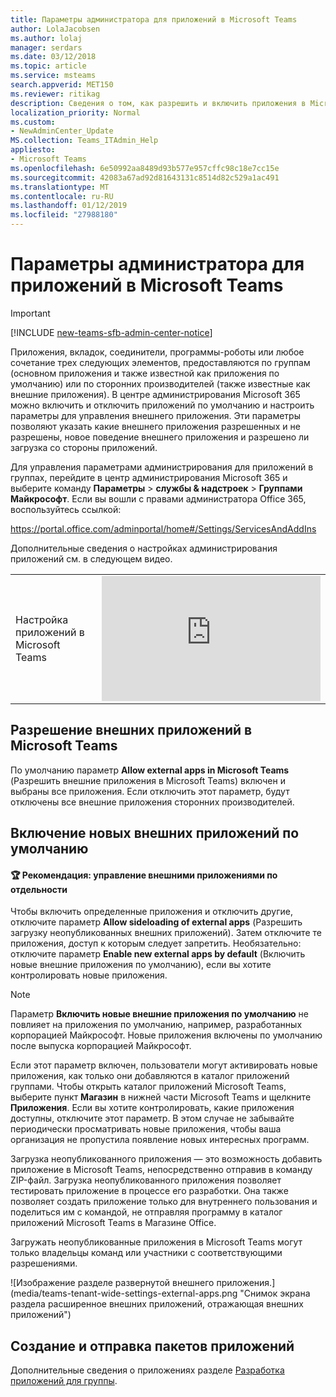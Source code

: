 ```yaml
---
title: Параметры администратора для приложений в Microsoft Teams
author: LolaJacobsen
ms.author: lolaj
manager: serdars
ms.date: 03/12/2018
ms.topic: article
ms.service: msteams
search.appverid: MET150
ms.reviewer: ritikag
description: Сведения о том, как разрешить и включить приложения в Microsoft Teams, включая загрузку неопубликованных внешних приложений.
localization_priority: Normal
ms.custom:
- NewAdminCenter_Update
MS.collection: Teams_ITAdmin_Help
appliesto:
- Microsoft Teams
ms.openlocfilehash: 6e50992aa8489d93b577e957cffc98c18e7cc15e
ms.sourcegitcommit: 42083a67ad92d81643131c8514d82c529a1ac491
ms.translationtype: MT
ms.contentlocale: ru-RU
ms.lasthandoff: 01/12/2019
ms.locfileid: "27988180"
---
```

<a name="admin-settings-for-apps-in-microsoft-teams"></a>Параметры администратора для приложений в Microsoft Teams
==========================================
> [!IMPORTANT]
> [!INCLUDE [new-teams-sfb-admin-center-notice](includes/new-teams-sfb-admin-center-notice.md)]

Приложения, вкладок, соединители, программы-роботы или любое сочетание трех следующих элементов, предоставляются по группам (основном приложения и также известной как приложения по умолчанию) или по сторонних производителей (также известные как внешние приложения). В центре администрирования Microsoft 365 можно включить и отключить приложений по умолчанию и настроить параметры для управления внешнего приложения. Эти параметры позволяют указать какие внешнего приложения разрешенных и не разрешены, новое поведение внешнего приложения и разрешено ли загрузка со стороны приложений.

 Для управления параметрами администрирования для приложений в группах, перейдите в центр администрирования Microsoft 365 и выберите команду **Параметры** > **службы & надстроек** > **Группами Майкрософт**. Если вы вошли с правами администратора Office 365, воспользуйтесь ссылкой:

https://portal.office.com/adminportal/home#/Settings/ServicesAndAddIns 

Дополнительные сведения о настройках администрирования приложений см. в следующем видео. 
 
|  |  |
|---------|---------|
| Настройка приложений в Microsoft Teams   | <iframe width="350" height="200" src="https://www.youtube.com/embed/CHnpw1O7EgM" frameborder="0" allowfullscreen></iframe>     | 

## <a name="allow-external-apps-in-teams"></a>Разрешение внешних приложений в Microsoft Teams

По умолчанию параметр **Allow external apps in Microsoft Teams** (Разрешить внешние приложения в Microsoft Teams) включен и выбраны все приложения.  Если отключить этот параметр, будут отключены все внешние приложения сторонних производителей. 

## <a name="enable-new-external-apps-by-default"></a>Включение новых внешних приложений по умолчанию

#### <a name="trophy-best-practice-manage-external-apps-individually"></a>:trophy: Рекомендация: управление внешними приложениями по отдельности 
 
Чтобы включить определенные приложения и отключить другие, отключите параметр **Allow sideloading of external apps** (Разрешить загрузку неопубликованных внешних приложений). Затем отключите те приложения, доступ к которым следует запретить. Необязательно: отключите параметр **Enable new external apps by default** (Включить новые внешние приложения по умолчанию), если вы хотите контролировать новые приложения. 

> [!NOTE]
> Параметр **Включить новые внешние приложения по умолчанию** не повлияет на приложения по умолчанию, например, разработанных корпорацией Майкрософт. Новые приложения включены по умолчанию после выпуска корпорацией Майкрософт.

Если этот параметр включен, пользователи могут активировать новые приложения, как только они добавляются в каталог приложений группами. Чтобы открыть каталог приложений Microsoft Teams, выберите пункт **Магазин** в нижней части Microsoft Teams и щелкните **Приложения**. Если вы хотите контролировать, какие приложения доступны, отключите этот параметр. В этом случае не забывайте периодически просматривать новые приложения, чтобы ваша организация не пропустила появление новых интересных программ. 

Загрузка неопубликованного приложения — это возможность добавить приложение в Microsoft Teams, непосредственно отправив в команду ZIP-файл. Загрузка неопубликованного приложения позволяет тестировать приложение в процессе его разработки. Она также позволяет создать приложение только для внутреннего пользования и поделиться им с командой, не отправляя программу в каталог приложений Microsoft Teams в Магазине Office. 

Загружать неопубликованные приложения в Microsoft Teams могут только владельцы команд или участники с соответствующими разрешениями.  

![Изображение разделе развернутой внешнего приложения.] (media/teams-tenant-wide-settings-external-apps.png "Снимок экрана раздела расширенное внешних приложений, отражающая внешних приложений")

## <a name="creating-and-uploading-app-packages"></a>Создание и отправка пакетов приложений 

Дополнительные сведения о приложениях разделе [Разработка приложений для группы](https://docs.microsoft.com/microsoftteams/platform/concepts/apps/apps-overview). 



